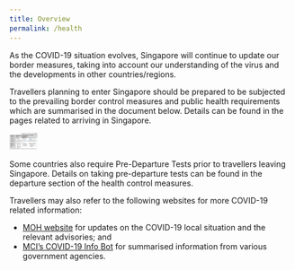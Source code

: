 ```yaml
---
title: Overview
permalink: /health
---
```


As the COVID-19 situation evolves, Singapore will continue to update our border measures, taking into account our understanding of the virus and the developments in other countries/regions.

Travellers planning to enter Singapore should be prepared to be subjected to the prevailing border control measures and public health requirements which are summarised in the document below. Details can be found in the pages related to arriving in Singapore.

<a href="/files/SHN-and-swab-summary.pdf">
<img border="0" alt="SHN Summary" src="/images/SHN-table-thumbnail.png" width="10%" >
</a>


Some countries also require Pre-Departure Tests prior to travellers leaving Singapore. Details on taking pre-departure tests can be found in the departure section of the health control measures.

Travellers may also refer to the following websites for more COVID-19 related information:
- [MOH website](https://www.moh.gov.sg) for updates on the COVID-19 local situation and the relevant advisories; and
- [MCI’s COVID-19 Info Bot](https://www.gov.sg/infobot) for summarised information from various government agencies.
